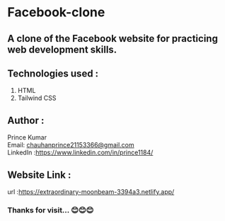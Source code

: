 # Facebook-clone

## A clone of the Facebook website for practicing web development skills.
## Technologies used :
   1. HTML
   2. Tailwind CSS
      

## Author :
  Prince Kumar
   <br>
   Email: chauhanprince21153366@gmail.com
   <br>
   LinkedIn :https://www.linkedin.com/in/prince1184/

## Website Link :
   url :https://extraordinary-moonbeam-3394a3.netlify.app/

### Thanks for visit... 😊😊😊
